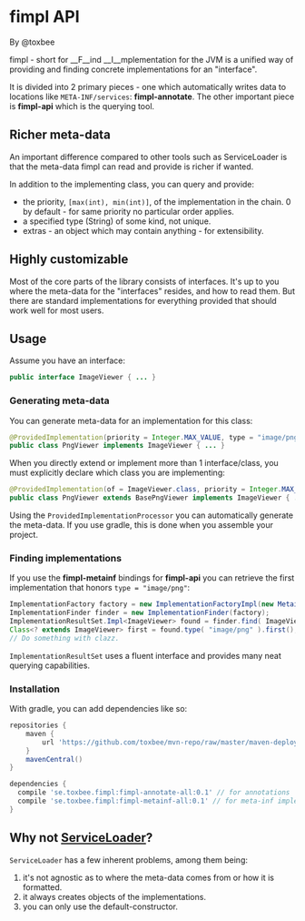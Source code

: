 # fimpl API

By @toxbee

fimpl - short for __F__ind __I__mplementation for the JVM is a unified
way of providing and finding concrete implementations for an "interface".

It is divided into 2 primary pieces - one which automatically writes data to
locations like `META-INF/services`: __fimpl-annotate__.
The other important piece is __fimpl-api__ which is the querying tool.

## Richer meta-data

An important difference compared to other tools such as ServiceLoader
is that the meta-data fimpl can read and provide is richer if wanted.

In addition to the implementing class, you can query and provide:

- the priority, `[max(int), min(int)]`, of the implementation in the chain.
  0 by default - for same priority no particular order applies.
- a specified type (String) of some kind, not unique.
- extras - an object which may contain anything - for extensibility.

## Highly customizable

Most of the core parts of the library consists of interfaces.
It's up to you where the meta-data for the "interfaces" resides,
and how to read them. But there are standard implementations for everything
provided that should work well for most users.

## Usage

Assume you have an interface:
```java
public interface ImageViewer { ... }
```

### Generating meta-data

You can generate meta-data for an implementation for this class:
```java
@ProvidedImplementation(priority = Integer.MAX_VALUE, type = "image/png")
public class PngViewer implements ImageViewer { ... }
```

When you directly extend or implement more than 1 interface/class,
you must explicitly declare which class you are implementing:

```java
@ProvidedImplementation(of = ImageViewer.class, priority = Integer.MAX_VALUE, type = "image/png")
public class PngViewer extends BasePngViewer implements ImageViewer { ... }
```

Using the `ProvidedImplementationProcessor` you can automatically generate the meta-data.
If you use gradle, this is done when you assemble your project.

### Finding implementations

If you use the __fimpl-metainf__ bindings for __fimpl-api__ you can retrieve the
first implementation that honors `type = "image/png"`:

```java
ImplementationFactory factory = new ImplementationFactoryImpl(new MetainfReader());
ImplementationFinder finder = new ImplementationFinder(factory);
ImplementationResultSet.Impl<ImageViewer> found = finder.find( ImageViewer.class );
Class<? extends ImageViewer> first = found.type( "image/png" ).first();
// Do something with clazz.
```

`ImplementationResultSet` uses a fluent interface and provides many neat querying capabilities.

### Installation

With gradle, you can add dependencies like so:

```groovy
repositories {
    maven {
        url 'https://github.com/toxbee/mvn-repo/raw/master/maven-deploy'
    }
    mavenCentral()
}

dependencies {
  compile 'se.toxbee.fimpl:fimpl-annotate-all:0.1' // for annotations
  compile 'se.toxbee.fimpl:fimpl-metainf-all:0.1' // for meta-inf implementation of API.
}
```

## Why not [ServiceLoader](http://docs.oracle.com/javase/7/docs/api/java/util/ServiceLoader.html)?

`ServiceLoader` has a few inherent problems, among them being:

1. it's not agnostic as to where the meta-data comes from or how it is formatted.
2. it always creates objects of the implementations.
3. you can only use the default-constructor.
